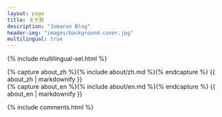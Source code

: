 ```yaml
---
layout: page
title: 关于我
description: "Jomaron Blog"
header-img: "images/background-cover.jpg"
multilingual: true
---
```


{% include multilingual-sel.html %}

<!-- Chinese Version -->
<div class="zh post-container">
    {% capture about_zh %}{% include about/zh.md %}{% endcapture %}
    {{ about_zh | markdownify }}
</div>

<!-- English Version -->
<div class="en post-container">
    {% capture about_en %}{% include about/en.md %}{% endcapture %}
    {{ about_en | markdownify }}
</div>

{% include comments.html %}

